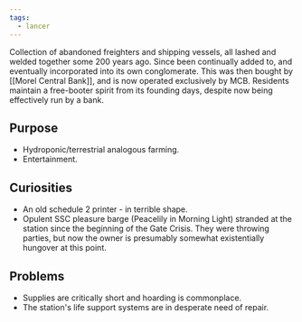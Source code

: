```yaml
---
tags:
  - lancer
---
```


Collection of abandoned freighters and shipping vessels, all lashed and welded together some 200 years ago. Since been continually added to, and eventually incorporated into its own conglomerate. This was then bought by [[Morel Central Bank]], and is now operated exclusively by MCB. Residents maintain a free-booter spirit from its founding days, despite now being effectively run by a bank.

## Purpose

- Hydroponic/terrestrial analogous farming.  
- Entertainment.  

## Curiosities

- An old schedule 2 printer - in terrible shape.
- Opulent SSC pleasure barge (Peacelily in Morning Light) stranded at the station since the beginning of the Gate Crisis. They were throwing parties, but now the owner is presumably somewhat existentially hungover at this point.

## Problems

- Supplies are critically short and hoarding is commonplace.
- The station's life support systems are in desperate need of repair.